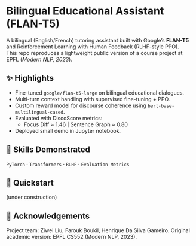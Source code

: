 # Bilingual Educational Assistant (FLAN-T5)

A bilingual (English/French) tutoring assistant built with Google’s **FLAN-T5** and Reinforcement Learning with Human Feedback (RLHF-style PPO).  
This repo reproduces a lightweight public version of a course project at EPFL (*Modern NLP, 2023*). 

## ✨ Highlights
- Fine-tuned `google/flan-t5-large` on bilingual educational dialogues.
- Multi-turn context handling with supervised fine-tuning + PPO.
- Custom reward model for discourse coherence using `bert-base-multilingual-cased`.
- Evaluated with DiscoScore metrics:  
  - Focus Diff ≈ 1.46  |  Sentence Graph ≈ 0.80
- Deployed small demo in Jupyter notebook.

## 🧠 Skills Demonstrated
`PyTorch` · `Transformers` · `RLHF` · `Evaluation Metrics`

## 🚀 Quickstart
(under construction)

## 🤝 Acknowledgements

Project team: Ziwei Liu, Farouk Boukil, Henrique Da Silva Gameiro. 
Original academic version: EPFL CS552 (Modern NLP, 2023). 
